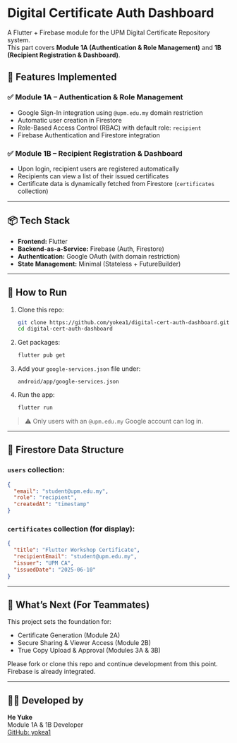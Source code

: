 # Digital Certificate Auth Dashboard

A Flutter + Firebase module for the UPM Digital Certificate Repository system.  
This part covers **Module 1A (Authentication & Role Management)** and **1B (Recipient Registration & Dashboard)**.

## 🚀 Features Implemented

### ✅ Module 1A – Authentication & Role Management
- Google Sign-In integration using `@upm.edu.my` domain restriction
- Automatic user creation in Firestore
- Role-Based Access Control (RBAC) with default role: `recipient`
- Firebase Authentication and Firestore integration

### ✅ Module 1B – Recipient Registration & Dashboard
- Upon login, recipient users are registered automatically
- Recipients can view a list of their issued certificates
- Certificate data is dynamically fetched from Firestore (`certificates` collection)

---

## 📦 Tech Stack

- **Frontend:** Flutter
- **Backend-as-a-Service:** Firebase (Auth, Firestore)
- **Authentication:** Google OAuth (with domain restriction)
- **State Management:** Minimal (Stateless + FutureBuilder)

---

## 🔧 How to Run

1. Clone this repo:
   ```bash
   git clone https://github.com/yokea1/digital-cert-auth-dashboard.git
   cd digital-cert-auth-dashboard
   ```

2. Get packages:
   ```bash
   flutter pub get
   ```

3. Add your `google-services.json` file under:
   ```
   android/app/google-services.json
   ```

4. Run the app:
   ```bash
   flutter run
   ```

> ⚠️ Only users with an `@upm.edu.my` Google account can log in.

---

## 📁 Firestore Data Structure

### `users` collection:
```json
{
  "email": "student@upm.edu.my",
  "role": "recipient",
  "createdAt": "timestamp"
}
```

### `certificates` collection (for display):
```json
{
  "title": "Flutter Workshop Certificate",
  "recipientEmail": "student@upm.edu.my",
  "issuer": "UPM CA",
  "issuedDate": "2025-06-10"
}
```

---

## 📌 What’s Next (For Teammates)
This project sets the foundation for:
- Certificate Generation (Module 2A)
- Secure Sharing & Viewer Access (Module 2B)
- True Copy Upload & Approval (Modules 3A & 3B)

Please fork or clone this repo and continue development from this point. Firebase is already integrated.

---

## 👨‍💻 Developed by

**He Yuke**  
Module 1A & 1B Developer  
[GitHub: yokea1](https://github.com/yokea1)
